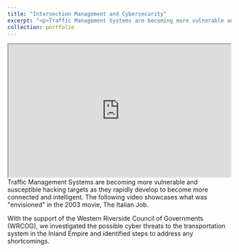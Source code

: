 ```yaml
---
title: "Intersection Management and Cybersecurity"
excerpt: "<p>Traffic Management Systems are becoming more vulnerable and susceptible hacking targets as they rapidly develop to become more connected and intelligent. The following video showcases what was 'envisioned' in the 2003 movie, _The Italian Job_. With the support of the Western Riverside Council of Governments (WRCOG), we investigated the possible cyber threats to the transportation system in the Inland Empire and  identified steps to address any shortcomings. </p><img src='/images/Intersection Management and Cybersecurity.png'>"
collection: portfolio
---
```


<iframe width="500" height="300"
src="https://www.youtube.com/embed/-kwMWm1wTqE">
</iframe>
Traffic Management Systems are becoming more vulnerable and susceptible hacking targets as they rapidly develop to become more connected and intelligent. The following video showcases what was "envisioned" in the 2003 movie, The Italian Job.

With the support of the Western Riverside Council of Governments (WRCOG), we investigated the possible cyber threats to the transportation system in the Inland Empire and  identified steps to address any shortcomings.
